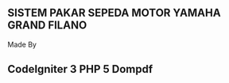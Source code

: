<h2>SISTEM PAKAR SEPEDA MOTOR YAMAHA GRAND FILANO</h2>
 Made By 
 <h2>
 CodeIgniter 3
 PHP 5
 Dompdf
 </h2>
